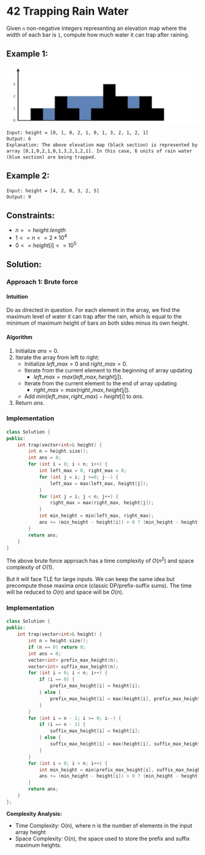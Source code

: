 # 42 Trapping Rain Water

Given `n` non-negative integers representing an elevation map where the width of each bar is `1`, compute how much water it can trap after raining.

## Example 1:

![alt text](/Figures/google/trappingRainWater.png)
```
Input: height = [0, 1, 0, 2, 1, 0, 1, 3, 2, 1, 2, 1]
Output: 6
Explanation: The above elevation map (black section) is represented by array [0,1,0,2,1,0,1,3,2,1,2,1]. In this case, 6 units of rain water (blue section) are being trapped.
```

## Example 2:
```
Input: height = [4, 2, 0, 3, 2, 5]
Output: 9
```

## Constraints:

- $n == height.length$
- $1 <= n <= 2 * 10^4$
- $0 <= height[i] <= 10^5$


## Solution:

### Approach 1: Brute force

#### Intuition

Do as directed in question. For each element in the array, we find the maximum level of water it can trap after the rain, which is equal to the minimum of maximum height of bars on both sides minus its own height.

#### Algorithm
1. Initialize $ans = 0$.
2. Iterate the array from left to right:
    * Initialize $left\_max = 0$ and $right\_max = 0$.
    * Iterate from the current element to the beginning of array updating
        * $left\_max = max(left\_max, height[j])$.
    * Iterate from the current element to the end of array updating
        * $right\_max = max(right\_max, height[j])$.
    * Add $min(left\_max, right\_max) - height[i]$ to $ans$.
3. Return $ans$.

### Implementation

```c++
class Solution {
public:
    int trap(vector<int>& height) {
        int n = height.size();
        int ans = 0;
        for (int i = 0; i < n; i++) {
            int left_max = 0, right_max = 0;
            for (int j = i; j >=0; j--) {
                left_max = max(left_max, height[j]);
            }
            for (int j = i; j < n; j++) {
                right_max = max(right_max, height[j]);
            }
            int min_height = min(left_max, right_max);
            ans += (min_height - height[i]) > 0 ? (min_height - height[i]) : 0;
        }
        return ans;
    }
}
```
The above brute force approach has a time complexity of $O(n^2)$ and space complexity of $O(1)$.

But it will face TLE for large inputs. We can keep the same idea but precompute those maxima once (classic DP/prefix-suffix sums).
The time will be reduced to $O(n)$ and space will be $O(n)$.


### Implementation

```c++
class Solution {
public:
    int trap(vector<int>& height) {
        int n = height.size();
        if (n == 0) return 0;
        int ans = 0;
        vector<int> prefix_max_height(n);
        vector<int> suffix_max_height(n);
        for (int i = 0; i < n; i++) {
            if (i == 0) {
                prefix_max_height[i] = height[i];
            } else {
                prefix_max_height[i] = max(height[i], prefix_max_height[i - 1]);
            }
        }
        for (int i = n - 1; i >= 0; i--) {
            if (i == n - 1) {
                suffix_max_height[i] = height[i];
            } else {
                suffix_max_height[i] = max(height[i], suffix_max_height[i + 1]);
            }
        }
        for (int i = 0; i < n; i++) {
            int min_height = min(prefix_max_height[i], suffix_max_height[i]);
            ans += (min_height - height[i]) > 0 ? (min_height - height[i]) : 0;
        }
        return ans; 
    }
};
```

**Complexity Analysis:**
- Time Complexity: O(n), where n is the number of elements in the input array height
- Space Complexity: O(n), the space used to store the prefix and suffix maximum heights.